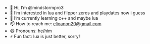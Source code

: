 - 👋 Hi, I’m @mindstormpro3
- 👀 I’m interested in lua and flipper zeros and playdates now i guess
- 🌱 I’m currently learning c++ and maybe lua
- 📫 How to reach me: elioanon20@gmail.com
- 😄 Pronouns: he/him
- ⚡ Fun fact: lua is just better, sorry!

<!---
mindstormpro3/mindstormpro3 is a ✨ special ✨ repository because its `README.md` (this file) appears on your GitHub profile.
You can click the Preview link to take a look at your changes.
--->
